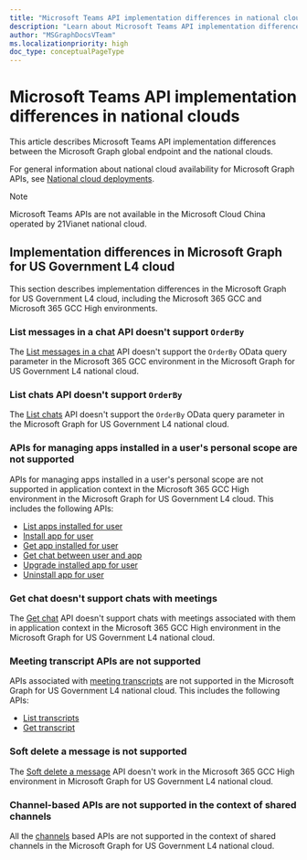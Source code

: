 ```yaml
---
title: "Microsoft Teams API implementation differences in national clouds"
description: "Learn about Microsoft Teams API implementation differences in the national clouds."
author: "MSGraphDocsVTeam"
ms.localizationpriority: high
doc_type: conceptualPageType
---
```


# Microsoft Teams API implementation differences in national clouds

This article describes Microsoft Teams API implementation differences between the Microsoft Graph global endpoint and the national clouds.

For general information about national cloud availability for Microsoft Graph APIs, see [National cloud deployments](/graph/deployments).

> [!NOTE]
> Microsoft Teams APIs are not available in the Microsoft Cloud China operated by 21Vianet national cloud.

## Implementation differences in Microsoft Graph for US Government L4 cloud

This section describes implementation differences in the Microsoft Graph for US Government L4 cloud, including the Microsoft 365 GCC and Microsoft 365 GCC High environments.

### List messages in a chat API doesn't support `OrderBy`

The [List messages in a chat](/graph/api/chat-list-messages) API doesn't support the `OrderBy` OData query parameter in the Microsoft 365 GCC environment in the Microsoft Graph for US Government L4 national cloud.

### List chats API doesn't support `OrderBy`

The [List chats](/graph/api/chat-list) API doesn't support the `OrderBy` OData query parameter in the Microsoft Graph for US Government L4 national cloud.

### APIs for managing apps installed in a user's personal scope are not supported

APIs for managing apps installed in a user's personal scope are not supported in application context in the Microsoft 365 GCC High environment in the Microsoft Graph for US Government L4 cloud. This includes the following APIs:

- [List apps installed for user](/graph/api/userteamwork-list-installedapps) 
- [Install app for user](/graph/api/userteamwork-post-installedapps) 
- [Get app installed for user](/graph/api/userteamwork-get-installedapps) 
- [Get chat between user and app](/graph/api/userscopeteamsappinstallation-get-chat) 
- [Upgrade installed app for user](/graph/api/userteamwork-teamsappinstallation-upgrade) 
- [Uninstall app for user](/graph/api/userteamwork-delete-installedapps) 

### Get chat doesn't support chats with meetings

The [Get chat](/graph/api/chat-get) API doesn't support chats with meetings associated with them in application context in the Microsoft 365 GCC High environment in the Microsoft Graph for US Government L4 national cloud.

### Meeting transcript APIs are not supported

APIs associated with [meeting transcripts](/graph/api/resources/calltranscript) are not supported in the Microsoft Graph for US Government L4 national cloud. This includes the following APIs:

- [List transcripts](/graph/api/onlinemeeting-list-transcripts) 
- [Get transcript](/graph/api/calltranscript-get) 

### Soft delete a message is not supported

The [Soft delete a message](/graph/api/chatmessage-softdelete) API doesn't work in the Microsoft 365 GCC High environment in Microsoft Graph for US Government L4 national cloud.

### Channel-based APIs are not supported in the context of shared channels

All the [channels](/graph/api/resources/channel) based APIs are not supported in the context of shared channels in the Microsoft Graph for US Government L4 national cloud.
